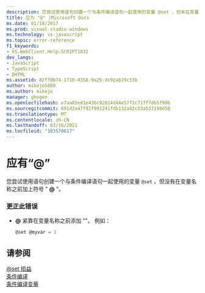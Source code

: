 ```yaml
---
description: 您尝试使用语句创建一个与条件编译语句一起使用的变量 @set ，但未在变量名之前放置 @ 符号 @ 符号。
title: 应为 "@" |Microsoft Docs
ms.date: 01/18/2017
ms.prod: visual-studio-windows
ms.technology: vs-javascript
ms.topic: error-reference
f1_keywords:
- VS.WebClient.Help.SCRIPT1032
dev_langs:
- JavaScript
- TypeScript
- DHTML
ms.assetid: 82ff8b74-1710-4358-9a26-dc92ab29c53b
author: mikejo5000
ms.author: mikejo
manager: ghogen
ms.openlocfilehash: e7aa02ed1e436c92014d44e57f2c71ff7db5f99b
ms.sourcegitcommit: 691d2a47f92f991241fdb132a82c53a537198d50
ms.translationtype: MT
ms.contentlocale: zh-CN
ms.lasthandoff: 03/16/2021
ms.locfileid: "103570617"
---
```

# <a name="expected-"></a>应有“\@”
您尝试使用语句创建一个与条件编译语句一起使用的变量 `@set` ，但没有在变量名称之前加上符号 " **@** "。  
  
### <a name="to-correct-this-error"></a>更正此错误  
  
- **@** 紧靠在变量名称之前添加 ""。 例如：  
  
    ```JavaScript  
    @set @myvar = 1  
    ```  
  
## <a name="see-also"></a>请参阅  
 [@set 损益](https://developer.mozilla.org/docs/Archive/Web/JavaScript/Microsoft_Extensions/at-set)   
 [条件编译](/previous-versions/windows/internet-explorer/ie-developer/scripting-articles/121hztk3(v=vs.84))   
 [条件编译变量](/previous-versions/windows/internet-explorer/ie-developer/scripting-articles/s59bkzce(v=vs.84))
